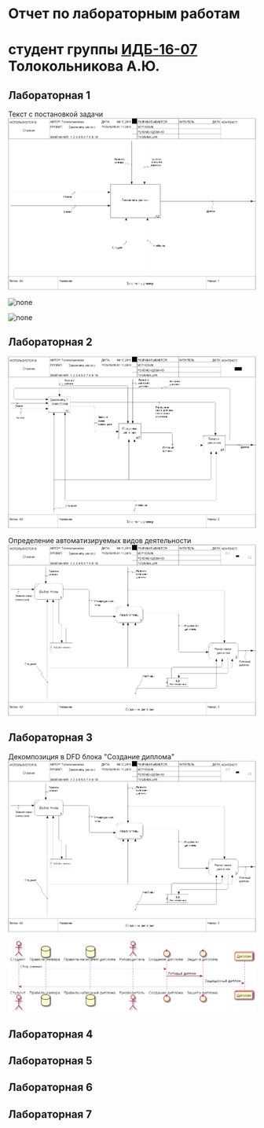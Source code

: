 # Отчет по лабораторным работам
# студент группы [ИДБ-16-07](https://github.com/stankin/design-2018/wiki/list-idb-16-07) Толокольникова А.Ю.

## Лабораторная 1

Текст с постановкой задачи
![none](https://raw.githubusercontent.com/AnastasyTol/AnastasyTol.github.io/master/model.png)

![none](http://www.plantuml.com/plantuml/png/LOz1IWCn58RNpIaUNIbuY5eluCvrI88DJIVoCiM52AKkt0Xk19SYlK0KYq4xzGf_RkGR1iJkaYzVFjwRf5Ppkrm4bUQ-kTAi5sI2Jebkr6YgpVoIuxAnPp54fekPRvqQdJB7wu5CWoWYHhQE_wDRDLJ6UAthUeSFRD7LzPXqedDf4pRrNjWREXHyeIWyeU07tzXZH_X45hf79rQHmWD9f5VViQqhEi86kpufZuydX6SvvR_RIrqXYrcabWy-8X_BQ3Dl7HdF9ZWrSOsLzNy1)

![none](http://www.plantuml.com/plantuml/png/fP4nIyD05CVdtgTuPD8XK1TTH9ew1x8v7ydPXgOvkRlWO8KI1mUx28eEBk8NYD50K99-XNVVo1VIIWStXy3BFx_xlVTo8ssuCjayONeMfnTSyJdmq4W5Lsmmvk5iecIMHgSoeUXi6Xl11fvIyh9FnWaX14eL2RKRNU_uCYr2hiM_ZOauDs0ag7WoDH35IeGcbYdhvms6m3Ku-6fpUuEVM65ZSy1dBB701biidGtfRyWNh6oEBR6rlSKlB00VyTkkgApfHB7bWp_57tP9hsjSsxkkomFUkmU7xl3ejqj_wetK5RwJh-wy3jl-3Q___eG5vIqsnDNKOGLaxU2IfbiwB03NXJrldz7JbJwZHOyNL0NCfs1nGlkmaKWZkiGV)

## Лабораторная 2

![none](https://raw.githubusercontent.com/AnastasyTol/AnastasyTol.github.io/master/model2.png)

Определение автоматизируемых видов деятельности
![none](https://raw.githubusercontent.com/AnastasyTol/AnastasyTol.github.io/master/model3.png)
## Лабораторная 3

Декомпозиция в DFD блока "Создание диплома"
![none](https://raw.githubusercontent.com/AnastasyTol/AnastasyTol.github.io/master/model3.png)

![none](https://raw.githubusercontent.com/AnastasyTol/AnastasyTol.github.io/master/i.png)

## Лабораторная 4

## Лабораторная 5

## Лабораторная 6

## Лабораторная 7
